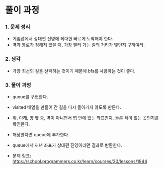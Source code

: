 # 풀이 과정
### 1. 문제 정리
- 게임맵에서 상대편 진영에 최대한 빠르게 도착해야 한다.
- 벽과 통로가 정해져 있을 때, 가장 빨리 가는 길의 거리가 몇인지 구하여라.

### 2. 생각
- 가장 최선의 길을 선택하는 것이기 때문에 bfs를 사용하는 것이 좋다.

### 3. 풀이 과정
- queue를 구현한다.
- visited 배열을 만들어 간 길을 다시 돌아가지 않도록 만든다.
- 위, 아래, 양 옆 중, 벽이 아니면서 맵 안에 있는 좌표인지, 들른 적이 없는 곳인지를 확인한다.
- 해당한다면 queue에 추가한다.
- queue에서 꺼낸 좌표가 상대편 진영이라면 결과로 반환한다.

- 문제 링크: https://school.programmers.co.kr/learn/courses/30/lessons/1844